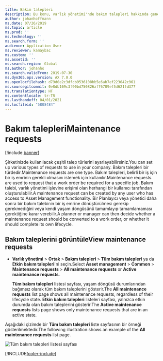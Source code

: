 ```yaml
---
title: Bakım talepleri
description: Bu konu, varlık yönetimi'nde bakım talepleri hakkında genel bir bakış sağlar.
author: johanhoffmann
ms.date: 07/26/2019
ms.topic: article
ms.prod: ''
ms.technology: ''
ms.search.form: ''
audience: Application User
ms.reviewer: kamaybac
ms.custom: ''
ms.assetid: ''
ms.search.region: Global
ms.author: johanho
ms.search.validFrom: 2019-07-30
ms.dyn365.ops.version: AX 7.0.0
ms.openlocfilehash: d79d0e2c3dfcb9536108bb5e6ab7ef223042c961
ms.sourcegitcommit: 0e8db169c3f90bd750826af76709ef5d621fd377
ms.translationtype: HT
ms.contentlocale: tr-TR
ms.lasthandoff: 04/01/2021
ms.locfileid: "5808484"
---
```

# <a name="maintenance-requests"></a><span data-ttu-id="f7512-103">Bakım talepleri</span><span class="sxs-lookup"><span data-stu-id="f7512-103">Maintenance requests</span></span>

[!include [banner](../../includes/banner.md)]

 

<span data-ttu-id="f7512-104">Şirketinizde kullanılacak çeşitli talep türlerini ayarlayabilirsiniz.</span><span class="sxs-lookup"><span data-stu-id="f7512-104">You can set up various types of requests to use in your company.</span></span> <span data-ttu-id="f7512-105">Bakım talepleri bir türdedir.</span><span class="sxs-lookup"><span data-stu-id="f7512-105">Maintenance requests are one type.</span></span> <span data-ttu-id="f7512-106">Bakım talepleri, belirli bir iş için bir iş emrinin gerekli olmasını istemek için kullanılır.</span><span class="sxs-lookup"><span data-stu-id="f7512-106">Maintenance requests are used to request that a work order be required for a specific job.</span></span> <span data-ttu-id="f7512-107">Bakım talebi, varlık yönetimi işlevine erişimi olan herhangi bir kullanıcı tarafından oluşturulabilir.</span><span class="sxs-lookup"><span data-stu-id="f7512-107">A maintenance request can be created by any user who has access to Asset Management functionality.</span></span> <span data-ttu-id="f7512-108">Bir Planlayıcı veya yönetici daha sonra bir bakım talebinin bir iş emrine dönüştürülmesi gerekip gerekmediğini veya kendi yaşam döngüsünü tamamlayıp tamamlamaması gerektiğine karar verebilir.</span><span class="sxs-lookup"><span data-stu-id="f7512-108">A planner or manager can then decide whether a maintenance request should be converted to a work order, or whether it should complete its own lifecycle.</span></span>

## <a name="view-maintenance-requests"></a><span data-ttu-id="f7512-109">Bakım taleplerini görüntüle</span><span class="sxs-lookup"><span data-stu-id="f7512-109">View maintenance requests</span></span>

- <span data-ttu-id="f7512-110">**Varlık yönetimi** \> **Ortak** \> **Bakım talepleri** \> **Tüm bakım talepleri** ya da **Etkin bakım talepleri**'ni seçin.</span><span class="sxs-lookup"><span data-stu-id="f7512-110">Select **Asset management** \> **Common** \> **Maintenance requests** \> **All maintenance requests** or **Active maintenance requests**.</span></span>

    <span data-ttu-id="f7512-111">**Tüm bakım talepleri** listesi sayfası, yaşam döngüsü durumlarından bağımsız olarak tüm bakım taleplerini gösterir.</span><span class="sxs-lookup"><span data-stu-id="f7512-111">The **All maintenance requests** list page shows all maintenance requests, regardless of their lifecycle state.</span></span> <span data-ttu-id="f7512-112">**Etkin bakım talepleri** listeleri sayfası, yalnızca etkin durumda olan bakım taleplerini gösterir.</span><span class="sxs-lookup"><span data-stu-id="f7512-112">The **Active maintenance requests** lists page shows only maintenance requests that are in an active state.</span></span>

<span data-ttu-id="f7512-113">Aşağıdaki çizimde bir **Tüm bakım talepleri** liste sayfasının bir örneği gösterilmektedir.</span><span class="sxs-lookup"><span data-stu-id="f7512-113">The following illustration shows an example of the **All maintenance requests** list page.</span></span>

![Tüm bakım talepleri listesi sayfası](media/01-setup-for-requests.png)


[!INCLUDE[footer-include](../../../includes/footer-banner.md)]